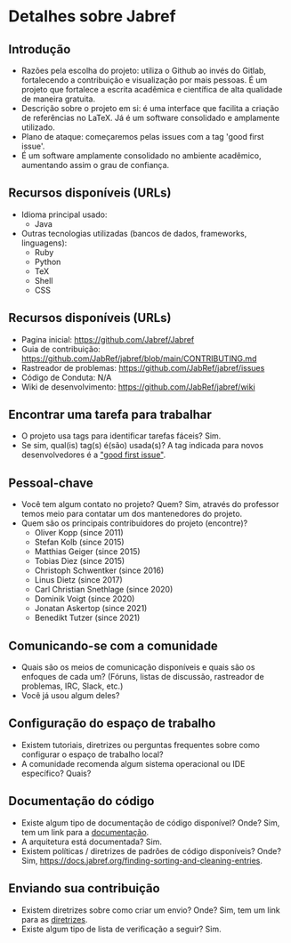 # Detalhes sobre Jabref

## Introdução
- Razões pela escolha do projeto: utiliza o Github ao invés do Gitlab, fortalecendo a contribuição e visualização por mais pessoas. É um projeto que fortalece a escrita acadêmica e científica de alta qualidade de maneira gratuita.
- Descrição sobre o projeto em si: é uma interface que facilita a criação de referências no LaTeX. Já é um software consolidado e amplamente utilizado.
- Plano de ataque: começaremos pelas issues com a tag 'good first issue'.
- É um software amplamente consolidado no ambiente acadêmico, aumentando assim o grau de confiança.

## Recursos disponíveis (URLs)
- Idioma principal usado:
    * Java
- Outras tecnologias utilizadas (bancos de dados, frameworks, linguagens):
    * Ruby
    * Python
    * TeX
    * Shell
    * CSS
## Recursos disponíveis (URLs)
- Pagina inicial: https://github.com/Jabref/Jabref
- Guia de contribuição: https://github.com/JabRef/jabref/blob/main/CONTRIBUTING.md
- Rastreador de problemas: https://github.com/JabRef/jabref/issues
- Código de Conduta: N/A
- Wiki de desenvolvimento: https://github.com/JabRef/jabref/wiki
## Encontrar uma tarefa para trabalhar
- O projeto usa tags para identificar tarefas fáceis? Sim.
- Se sim, qual(is) tag(s) é(são) usada(s)? A tag indicada para novos desenvolvedores é a ["good first issue"](https://github.com/JabRef/jabref/labels/good%20first%20issue).
## Pessoal-chave
- Você tem algum contato no projeto? Quem? Sim, através do professor temos meio para contatar um dos mantenedores do projeto.
- Quem são os principais contribuidores do projeto (encontre)?
   * Oliver Kopp (since 2011)
   * Stefan Kolb (since 2015)
   * Matthias Geiger (since 2015)
   * Tobias Diez (since 2015)
   * Christoph Schwentker (since 2016)
   * Linus Dietz (since 2017)
   * Carl Christian Snethlage (since 2020)
   * Dominik Voigt (since 2020)
   * Jonatan Askertop (since 2021)
   * Benedikt Tutzer (since 2021) 
## Comunicando-se com a comunidade
- Quais são os meios de comunicação disponíveis e quais são os enfoques de cada um? (Fóruns, listas de discussão, rastreador de problemas, IRC, Slack, etc.)
- Você já usou algum deles?
## Configuração do espaço de trabalho
- Existem tutoriais, diretrizes ou perguntas frequentes sobre como configurar o espaço de trabalho local?
- A comunidade recomenda algum sistema operacional ou IDE específico? Quais?
## Documentação do código
- Existe algum tipo de documentação de código disponível? Onde? Sim, tem um link para a [documentação](https://docs.jabref.org/). 
- A arquitetura está documentada? Sim.
- Existem políticas / diretrizes de padrões de código disponíveis? Onde? Sim, https://docs.jabref.org/finding-sorting-and-cleaning-entries.
## Enviando sua contribuição
- Existem diretrizes sobre como criar um envio? Onde? Sim, tem um link para as [diretrizes](https://github.com/JabRef/jabref/blob/main/CONTRIBUTING.md).
- Existe algum tipo de lista de verificação a seguir? Sim.
